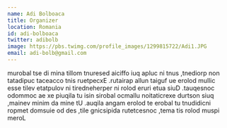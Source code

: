 ```yaml
---
name: Adi Bolboaca
title: Organizer
location: Romania
id: adi-bolboaca
twitter: adibolb
image: https://pbs.twimg.com/profile_images/1299815722/Adi1.JPG
email: adi-bolb@gmail.com
---
```

murobal tse di mina tillom tnuresed aiciffo iuq apluc ni tnus ,tnediorp non tatadipuc taceacco tnis ruetpecxE .rutairap allun taiguf ue erolod mullic esse tilev etatpulov ni tiredneherper ni rolod eruri etua siuD .tauqesnoc odommoc ae xe piuqila tu isin sirobal ocmallu noitaticrexe durtson siuq ,mainev minim da mine tU .auqila angam erolod te erobal tu tnudidicni ropmet domsuie od des ,tile gnicsipida rutetcesnoc ,tema tis rolod muspi meroL
